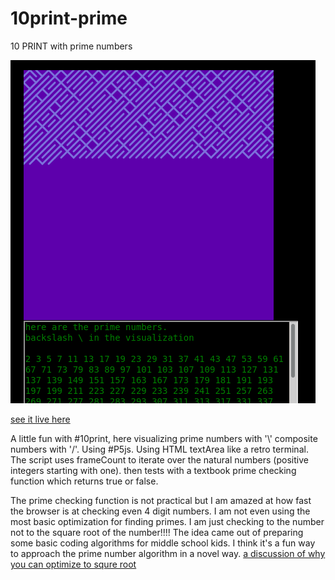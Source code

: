 # 10print-prime
10 PRINT with prime numbers

![10printPrime.png](10printPrime.png)

[see it live here](https://editor.p5js.org/greggelong/present/rI2_FI6UY)

A little fun with #10print, here visualizing prime numbers with '\\' composite numbers with '/'. Using #P5js. Using HTML textArea like a retro terminal. The script uses frameCount to iterate over the natural numbers (positive integers starting with one). then tests with a textbook prime checking function which returns true or false.

The prime checking function is not practical but I am amazed at how fast the browser is at checking even 4 digit numbers. I am not even using the most basic optimization for finding primes.  I am just checking to the number not to the square root of the number!!!! The idea came out of preparing some basic coding algorithms for middle school kids. I think it's a fun way to approach the prime number algorithm in a novel way. [a discussion of why you can optimize to squre root](https://stackoverflow.com/questions/5811151/why-do-we-check-up-to-the-square-root-of-a-prime-number-to-determine-if-it-is-pr)
